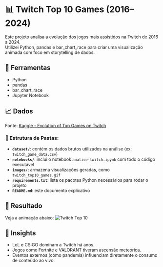 # 📊 Twitch Top 10 Games (2016–2024)

Este projeto analisa a evolução dos jogos mais assistidos na Twitch de 2016 a 2024.  
Utilizei Python, pandas e bar_chart_race para criar uma visualização animada com foco em storytelling de dados.


## 🔧 Ferramentas
- Python
- pandas
- bar_chart_race
- Jupyter Notebook

## 📈 Dados
Fonte: [Kaggle - Evolution of Top Games on Twitch](https://www.kaggle.com/datasets/rankirsh/evolution-of-top-games-on-twitch)

### 📁 Estrutura de Pastas:
- **`dataset/`**: contém os dados brutos utilizados na análise (ex: `Twitch_game_data.csv`)
- **`notebooks/`**: inclui o notebook `analise-twitch.ipynb` com todo o código executável
- **`images/`**: armazena visualizações geradas, como `twitch_top10_games.gif`
- **`requirements.txt`**: lista os pacotes Python necessários para rodar o projeto
- **`README.md`**: este documento explicativo

## 🎥 Resultado
Veja a animação abaixo:
![Twitch Top 10](images/twitch_top10_games.gif)

## 🧠 Insights
- LoL e CS:GO dominam a Twitch há anos.
- Jogos como Fortnite e VALORANT tiveram ascensão meteórica.
- Eventos externos (como pandemia) influenciam diretamente o consumo de conteúdo ao vivo.